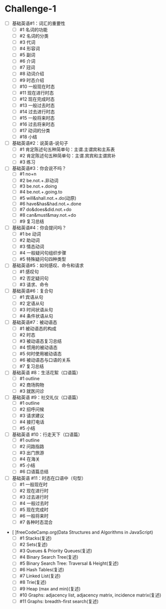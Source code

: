 # Challenge-1

- [ ] 基础英语#1：词汇的重要性
  - [ ] #1 名词的功能
  - [ ] #2 名词的分类
  - [ ] #3 代词
  - [ ] #4 形容词
  - [ ] #5 副词
  - [ ] #6 介词
  - [ ] #7 冠词
  - [ ] #8 动词介绍
  - [ ] #9 时态介绍
  - [ ] #10 一般现在时态
  - [ ] #11 现在进行时态
  - [ ] #12 现在完成时态
  - [ ] #13 一般过去时态
  - [ ] #14 过去进行时态
  - [ ] #15 一般将来时态
  - [ ] #16 过去将来时态
  - [ ] #17 动词的分类
  - [ ] #18 小结

- [ ] 基础英语#2：说英语-说句子
  - [ ] #1 肯定陈述句五种简单句：主谓.主谓宾和主系表
  - [ ] #2 肯定陈述句五种简单句：主谓.宾宾和主谓宾补
  - [ ] #3 练习

- [ ] 基础英语#3：你会说不吗？
  - [ ] #1 no+n
  - [ ] #2 be.not.+.非动词
  - [ ] #3 be.not.+.doing
  - [ ] #4 be.not.+.going.to
  - [ ] #5 will&shall.not.+.do(动原)
  - [ ] #6 have&has&had.not.+.done
  - [ ] #7 do&does&did.not.+do
  - [ ] #8 can&must&may.not.+do
  - [ ] #9 复习总结

- [ ] 基础英语#4：你会提问吗？
  - [ ] #1 be 动词
  - [ ] #2 助动词
  - [ ] #3 情态动词
  - [ ] #4 一般疑问句组织步骤
  - [ ] #5 特殊疑问句四种类型

- [ ] 基础英语#5：如何感叹、命令和请求
  - [ ] #1 感叹句
  - [ ] #2 否定疑问句
  - [ ] #3 请求、命令

- [ ] 基础英语#6：复合句
  - [ ] #1 宾语从句
  - [ ] #2 定语从句
  - [ ] #3 时间状语从句
  - [ ] #4 条件状语从句

- [ ] 基础英语#7：被动语态
  - [ ] #1 被动语态的构成
  - [ ] #2 时态
  - [ ] #3 被动语态复习总结
  - [ ] #4 惯用的被动语态
  - [ ] #5 何时使用被动语态
  - [ ] #6 被动语态与口语的关系
  - [ ] #7 复习总结

- [ ] 基础英语 #8：生活花絮（口语篇）
  - [ ] #1 outline
  - [ ] #2 商场购物
  - [ ] #3 就医问诊

- [ ] 基础英语 #9：社交礼仪（口语篇）
  - [ ] #1 outline
  - [ ] #2 招呼问候
  - [ ] #3 请求建议
  - [ ] #4 接打电话
  - [ ] #5 小结

- [ ] 基础英语 #10：行走天下（口语篇）
  - [ ] #1 outline
  - [ ] #2 问路指路
  - [ ] #3 出门旅游
  - [ ] #4 在海关
  - [ ] #5 小结
  - [ ] #6 口语篇总结

- [ ] 基础英语 #11：时态在口语中（句型）
  - [ ] #1 一般现在时
  - [ ] #2 现在进行时
  - [ ] #3 过去进行时
  - [ ] #4 一般过去时
  - [ ] #5 现在完成时
  - [ ] #6 一般将来时
  - [ ] #7 各种时态混合

- [ ]freeCodeCamp.org(Data Structures and Algorithms in JavaScript)
  - [ ] #1 Stacks(复述)
  - [ ] #2 Sets(复述)
  - [ ] #3 Queues & Priority Queues(复述)
  - [ ] #4 Binary Search Tree(复述)
  - [ ] #5 Binary Search Tree: Traversal & Height(复述)
  - [ ] #6 Hash Tables(复述)
  - [ ] #7 Linked List(复述)
  - [ ] #8 Trie(复述)
  - [ ] #9 Heap (max and min)(复述)
  - [ ] #10 Graphs: adjacency list, adjacency matrix, incidence matrix(复述)
  - [ ] #11 Graphs: breadth-first search(复述)